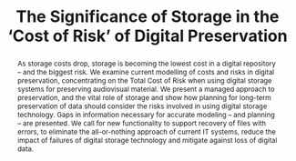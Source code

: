 ---
abstract: As storage costs drop, storage is becoming the lowest cost in a digital
  repository – and the biggest risk. We examine current modelling of costs and risks
  in digital preservation, concentrating on the Total Cost of Risk when using digital
  storage systems for preserving audiovisual material. We present a managed approach
  to preservation, and the vital role of storage and show how planning for long-term
  preservation of data should consider the risks involved in using digital storage
  technology. Gaps in information necessary for accurate modeling – and planning –
  are presented. We call for new functionality to support recovery of files with errors,
  to eliminate the all-or-nothing approach of current IT systems, reduce the impact
  of failures of digital storage technology and mitigate against loss of digital data.
creators:
- Miller, Ant
- Addis, Matthew
- Wright, Richard
date: null
document_url: https://services.phaidra.univie.ac.at/api/object/o:294140/download
grand_parent: iPRES
institutions: []
keywords:
- london
landing_page_url: https://phaidra.univie.ac.at/o:294140
language: eng
layout: publication
license: CC BY-SA 3.0 AT
notes_url: null
parent: iPRES 2008
presentation_url: null
publication_type: paper
size: 123868
source_name: iPRES
title: The Significance of Storage in the ‘Cost of Risk’ of Digital Preservation
year: 2008
---